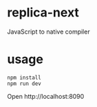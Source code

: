 # replica-next
JavaScript to native compiler

# usage
```
npm install
npm run dev
```
Open http://localhost:8090